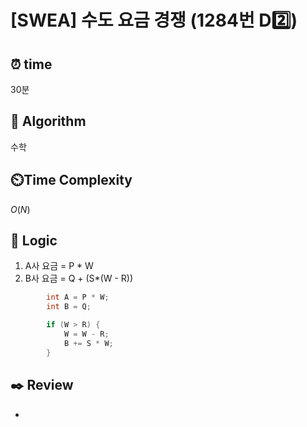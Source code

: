 # [SWEA] 수도 요금 경쟁 (1284번 D2️⃣)

## ⏰  **time**

30분

## :pushpin: **Algorithm**

수학

## ⏲️**Time Complexity**

$O(N)$

## :round_pushpin: **Logic**
1. A사 요금 = P * W
2. B사 요금 = Q + (S*(W - R))
```cpp
		int A = P * W;
		int B = Q;

		if (W > R) {
			W = W - R;
			B += S * W;
		}
```

## :black_nib: **Review**
- 
